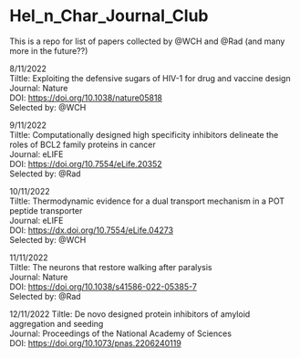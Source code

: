 # Hel_n_Char_Journal_Club
This is a repo for list of papers collected by @WCH and @Rad (and many more in the future??)

8/11/2022  
Tiltle: Exploiting the defensive sugars of HIV-1 for drug and vaccine design  
Journal: Nature  
DOI: https://doi.org/10.1038/nature05818  
Selected by: @WCH  

9/11/2022  
Tiltle: Computationally designed high specificity inhibitors delineate the roles of BCL2 family proteins in cancer  
Journal: eLIFE  
DOI: https://doi.org/10.7554/eLife.20352  
Selected by: @Rad  

10/11/2022  
Tiltle: Thermodynamic evidence for a dual transport mechanism in a POT peptide transporter  
Journal: eLIFE  
DOI: https://dx.doi.org/10.7554/eLife.04273  
Selected by: @WCH  

11/11/2022  
Tiltle: The neurons that restore walking after paralysis  
Journal: Nature  
DOI: https://doi.org/10.1038/s41586-022-05385-7  
Selected by: @Rad  

12/11/2022
Tiltle: De novo designed protein inhibitors of amyloid aggregation and seeding  
Journal: Proceedings of the National Academy of Sciences  
DOI: https://doi.org/10.1073/pnas.2206240119  
